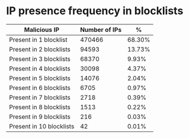 # IP presence frequency in blocklists
| Malicious IP | Number of IPs | % |
|----|----|----|
| Present in 1 blocklist | 470466 | 68.30% |
| Present in 2 blocklists | 94593 | 13.73% |
| Present in 3 blocklists | 68370 | 9.93% |
| Present in 4 blocklists | 30098 | 4.37% |
| Present in 5 blocklists | 14076 | 2.04% |
| Present in 6 blocklists | 6705 | 0.97% |
| Present in 7 blocklists | 2718 | 0.39% |
| Present in 8 blocklists | 1513 | 0.22% |
| Present in 9 blocklists | 216 | 0.03% |
| Present in 10 blocklists | 42 | 0.01% |
